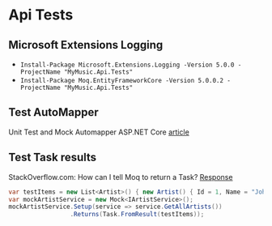 ﻿# Api Tests

## Microsoft Extensions Logging
- `Install-Package Microsoft.Extensions.Logging -Version 5.0.0 -ProjectName "MyMusic.Api.Tests"`
- `Install-Package Moq.EntityFrameworkCore -Version 5.0.0.2 -ProjectName "MyMusic.Api.Tests"`


## Test AutoMapper

Unit Test and Mock Automapper ASP.NET Core [article](https://www.thecodebuzz.com/unit-test-mock-automapper-asp-net-core-imapper/)


## Test Task results

StackOverflow.com: How can I tell Moq to return a Task? [Response](https://stackoverflow.com/questions/21253523/how-can-i-tell-moq-to-return-a-task#answer-21256276)

```C#
var testItems = new List<Artist>() { new Artist() { Id = 1, Name = "John Lennon" } };
var mockArtistService = new Mock<IArtistService>();
mockArtistService.Setup(service => service.GetAllArtists())
                 .Returns(Task.FromResult(testItems));
```